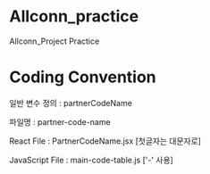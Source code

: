 # Allconn_practice
Allconn_Project Practice

# Coding Convention
일반 변수 정의    : partnerCodeName

파일명           : partner-code-name

React File      : PartnerCodeName.jsx [첫글자는 대문자로]

JavaScript File : main-code-table.js  ['-' 사용]



